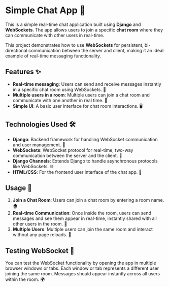 # Simple Chat App 💬

This is a simple real-time chat application built using **Django** and **WebSockets**. The app allows users to join a specific **chat room** where they can communicate with other users in real-time. 

This project demonstrates how to use **WebSockets** for persistent, bi-directional communication between the server and client, making it an ideal example of real-time messaging functionality.

## Features ✨

- **Real-time messaging**: Users can send and receive messages instantly in a specific chat room using WebSockets. 🔄
- **Multiple users in a room**: Multiple users can join a chat room and communicate with one another in real time. 👥
- **Simple UI**: A basic user interface for chat room interactions. 🖥️

## Technologies Used 🛠️

- **Django**: Backend framework for handling WebSocket communication and user management. 🐍
- **WebSockets**: WebSocket protocol for real-time, two-way communication between the server and the client. 🔌
- **Django Channels**: Extends Django to handle asynchronous protocols like WebSockets. 🌐
- **HTML/CSS**: For the frontend user interface of the chat app. 🎨

## Usage 🚀

1. **Join a Chat Room**: Users can join a chat room by entering a room name. 🏠
2. **Real-time Communication**: Once inside the room, users can send messages and see them appear in real-time, instantly shared with all other users in the room. 📨
3. **Multiple Users**: Multiple users can join the same room and interact without any page reloads. 💬

## Testing WebSocket 🧪

You can test the WebSocket functionality by opening the app in multiple browser windows or tabs. Each window or tab represents a different user joining the same room. Messages should appear instantly across all users within the room. 🌍
